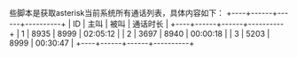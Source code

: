 些脚本是获取asterisk当前系统所有通话列表，具体内容如下：
+----+------+------+----------+
| ID | 主叫 | 被叫 | 通话时长 |
+----+------+------+----------+
| 1  | 8935 | 8999 | 02:05:12 |
| 2  | 3697 | 8940 | 00:00:18 |
| 3  | 5203 | 8999 | 00:30:47 |
+----+------+------+----------+
